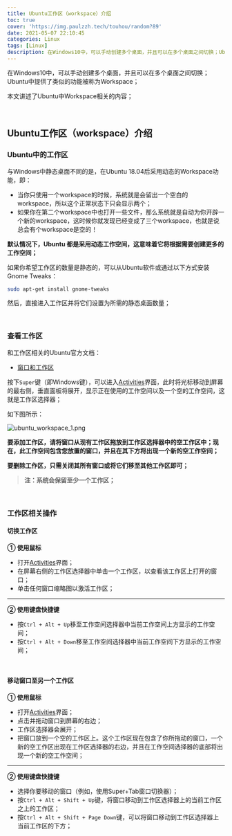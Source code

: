 ```yaml
---
title: Ubuntu工作区（workspace）介绍
toc: true
cover: 'https://img.paulzzh.tech/touhou/random?89'
date: 2021-05-07 22:10:45
categories: Linux
tags: [Linux]
description: 在Windows10中，可以手动创建多个桌面，并且可以在多个桌面之间切换；Ubuntu中提供了类似的功能被称为Workspace；本文讲述了Ubuntu中Workspace相关的内容；
---
```


在Windows10中，可以手动创建多个桌面，并且可以在多个桌面之间切换；Ubuntu中提供了类似的功能被称为Workspace；

本文讲述了Ubuntu中Workspace相关的内容；

<br/>

<!--more-->

## **Ubuntu工作区（workspace）介绍**

### **Ubuntu中的工作区**

与Windows中静态桌面不同的是，在Ubuntu 18.04后采用动态的Workspace功能，即：

-   当你只使用一个workspace的时候，系统就是会留出一个空白的workspace，所以这个正常状态下只会显示两个；
-   如果你在第二个workspace中也打开一些文件，那么系统就是自动为你开辟一个新的workspace，这时候你就发现已经变成了三个workspace，也就是说总会有个workspace是空的！

**默认情况下，Ubuntu 都是采用动态工作空间，这意味着它将根据需要创建更多的工作空间；**

如果你希望工作区的数量是静态的，可以从Ubuntu软件或通过以下方式安装Gnome Tweaks：

```bash
sudo apt-get install gnome-tweaks
```

然后，直接进入工作区并将它们设置为所需的静态桌面数量；

<br/>

### **查看工作区**

和工作区相关的Ubuntu官方文档：

-   [窗口和工作区](https://help.ubuntu.com/lts/ubuntu-help/shell-windows.html.zh-CN)

按下`Super`键（即Windows键），可以进入[Activities](https://help.ubuntu.com/lts/ubuntu-help/shell-introduction.html.zh-CN#activities)界面，此时将光标移动到屏幕的最右侧，垂直面板将展开，显示正在使用的工作空间以及一个空的工作空间，这就是工作区选择器；

如下图所示：

![ubuntu_workspace_1.png](https://raw.fastgit.org/JasonkayZK/blog_static/master/images/ubuntu_workspace_1.png)

**要添加工作区，请将窗口从现有工作区拖放到工作区选择器中的空工作区中；现在，此工作空间包含您放置的窗口，并且在其下方将出现一个新的空工作空间；**

**要删除工作区，只需关闭其所有窗口或将它们移至其他工作区即可；**

>   **注：系统会保留至少一个工作区；**

<br/>

### **工作区相关操作**

#### **切换工作区**

**① 使用鼠标**

-   打开[Activities](https://help.ubuntu.com/lts/ubuntu-help/shell-introduction.html.zh-CN#activities)界面；
-   在屏幕右侧的工作区选择器中单击一个工作区，以查看该工作区上打开的窗口；
-   单击任何窗口缩略图以激活工作区；

****

**② 使用键盘快捷键**

-   按`Ctrl + Alt + Up`移至工作空间选择器中当前工作空间上方显示的工作空间；
-   按`Ctrl + Alt + Down`移至工作空间选择器中当前工作空间下方显示的工作空间；

<br/>

#### **移动窗口至另一个工作区**

**① 使用鼠标**

-   打开[Activities](https://help.ubuntu.com/lts/ubuntu-help/shell-introduction.html.zh-CN#activities)界面；
-   点击并拖动窗口到屏幕的右边；
-   工作区选择器会展开；
-   把窗口放到一个空的工作区上。这个工作区现在包含了你所拖动的窗口，一个新的空工作区出现在工作区选择器的右边，并且在工作空间选择器的底部将出现一个新的空工作空间；

****

**② 使用键盘快捷键**

-   选择你要移动的窗口（例如，使用Super+Tab窗口切换器）；
-   按`Ctrl + Alt + Shift + Up`键，将窗口移动到工作区选择器上的当前工作区之上的工作区；
-   按`Ctrl + Alt + Shift + Page Down`键，可以将窗口移动到工作区选择器上当前工作区的下方；

<br/>

